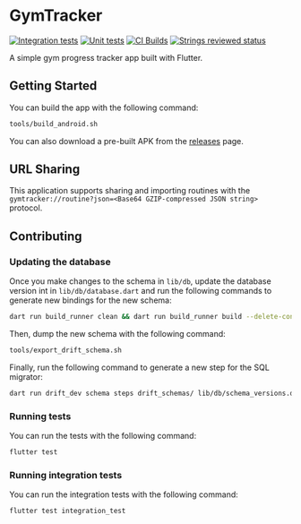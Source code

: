 # GymTracker

[![Integration tests](https://github.com/Samplasion/gymtracker/actions/workflows/integration_test.yml/badge.svg)](https://github.com/Samplasion/gymtracker/actions/workflows/integration_test.yml) [![Unit tests](https://github.com/Samplasion/gymtracker/actions/workflows/test.yml/badge.svg)](https://github.com/Samplasion/gymtracker/actions/workflows/test.yml) [![CI Builds](https://github.com/Samplasion/gymtracker/actions/workflows/build.yml/badge.svg)](https://github.com/Samplasion/gymtracker/actions/workflows/build.yml) [![Strings reviewed status](https://intl.samplasion.js.org/53f5ace1-5905-4b11-9cbb-a8704178c322/percentage_reviewed_badge.svg)](https://intl.samplasion.js.org)

A simple gym progress tracker app built with Flutter.

## Getting Started

You can build the app with the following command:

```bash
tools/build_android.sh
```

You can also download a pre-built APK from the
[releases](https://github.com/Samplasion/GymTracker/releases) page.

## URL Sharing

This application supports sharing and importing
routines with the `gymtracker://routine?json=<Base64 GZIP-compressed JSON string>`
protocol.

## Contributing

### Updating the database

Once you make changes to the schema in `lib/db`, update the database version int
in `lib/db/database.dart` and run the following commands to generate new
bindings for the new schema:

```bash
dart run build_runner clean && dart run build_runner build --delete-conflicting-outputs
```

Then, dump the new schema with the following command:

```bash
tools/export_drift_schema.sh
```

Finally, run the following command to generate a new step for the SQL migrator:

```bash
dart run drift_dev schema steps drift_schemas/ lib/db/schema_versions.dart
```

### Running tests

You can run the tests with the following command:

```bash
flutter test
```

### Running integration tests

You can run the integration tests with the following command:

```bash
flutter test integration_test
```

